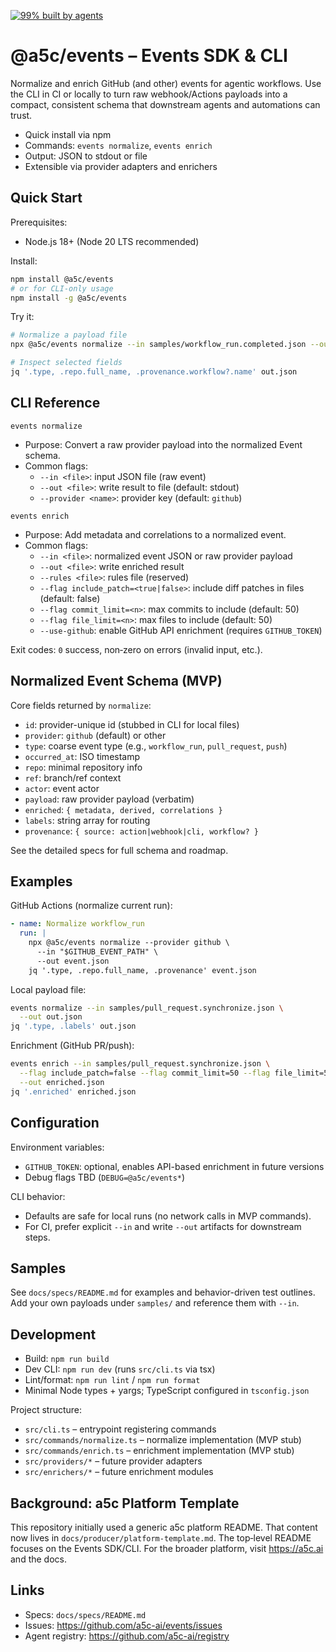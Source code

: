 [![99% built by agents](https://img.shields.io/badge/99%25-built%20by%20agents-blue.svg)](https://a5c.ai)

# @a5c/events – Events SDK & CLI

Normalize and enrich GitHub (and other) events for agentic workflows. Use the CLI in CI or locally to turn raw webhook/Actions payloads into a compact, consistent schema that downstream agents and automations can trust.

- Quick install via npm
- Commands: `events normalize`, `events enrich`
- Output: JSON to stdout or file
- Extensible via provider adapters and enrichers

## Quick Start

Prerequisites:
- Node.js 18+ (Node 20 LTS recommended)

Install:
```bash
npm install @a5c/events
# or for CLI-only usage
npm install -g @a5c/events
```

Try it:
```bash
# Normalize a payload file
npx @a5c/events normalize --in samples/workflow_run.completed.json --out out.json

# Inspect selected fields
jq '.type, .repo.full_name, .provenance.workflow?.name' out.json
```

## CLI Reference

`events normalize`
- Purpose: Convert a raw provider payload into the normalized Event schema.
- Common flags:
  - `--in <file>`: input JSON file (raw event)
  - `--out <file>`: write result to file (default: stdout)
  - `--provider <name>`: provider key (default: `github`)

`events enrich`
- Purpose: Add metadata and correlations to a normalized event.
- Common flags:
  - `--in <file>`: normalized event JSON or raw provider payload
  - `--out <file>`: write enriched result
  - `--rules <file>`: rules file (reserved)
  - `--flag include_patch=<true|false>`: include diff patches in files (default: false)
  - `--flag commit_limit=<n>`: max commits to include (default: 50)
  - `--flag file_limit=<n>`: max files to include (default: 50)
  - `--use-github`: enable GitHub API enrichment (requires `GITHUB_TOKEN`)

Exit codes: `0` success, non‑zero on errors (invalid input, etc.).

## Normalized Event Schema (MVP)

Core fields returned by `normalize`:
- `id`: provider-unique id (stubbed in CLI for local files)
- `provider`: `github` (default) or other
- `type`: coarse event type (e.g., `workflow_run`, `pull_request`, `push`)
- `occurred_at`: ISO timestamp
- `repo`: minimal repository info
- `ref`: branch/ref context
- `actor`: event actor
- `payload`: raw provider payload (verbatim)
- `enriched`: `{ metadata, derived, correlations }`
- `labels`: string array for routing
- `provenance`: `{ source: action|webhook|cli, workflow? }`

See the detailed specs for full schema and roadmap.

## Examples

GitHub Actions (normalize current run):
```yaml
- name: Normalize workflow_run
  run: |
    npx @a5c/events normalize --provider github \
      --in "$GITHUB_EVENT_PATH" \
      --out event.json
    jq '.type, .repo.full_name, .provenance' event.json
```

Local payload file:
```bash
events normalize --in samples/pull_request.synchronize.json \
  --out out.json
jq '.type, .labels' out.json
```

Enrichment (GitHub PR/push):
```bash
events enrich --in samples/pull_request.synchronize.json \
  --flag include_patch=false --flag commit_limit=50 --flag file_limit=50 \
  --out enriched.json
jq '.enriched' enriched.json
```

## Configuration

Environment variables:
- `GITHUB_TOKEN`: optional, enables API-based enrichment in future versions
- Debug flags TBD (`DEBUG=@a5c/events*`)

CLI behavior:
- Defaults are safe for local runs (no network calls in MVP commands).
- For CI, prefer explicit `--in` and write `--out` artifacts for downstream steps.

## Samples

See `docs/specs/README.md` for examples and behavior-driven test outlines. Add your own payloads under `samples/` and reference them with `--in`.

## Development

- Build: `npm run build`
- Dev CLI: `npm run dev` (runs `src/cli.ts` via tsx)
- Lint/format: `npm run lint` / `npm run format`
- Minimal Node types + yargs; TypeScript configured in `tsconfig.json`

Project structure:
- `src/cli.ts` – entrypoint registering commands
- `src/commands/normalize.ts` – normalize implementation (MVP stub)
- `src/commands/enrich.ts` – enrichment implementation (MVP stub)
- `src/providers/*` – future provider adapters
- `src/enrichers/*` – future enrichment modules

## Background: a5c Platform Template

This repository initially used a generic a5c platform README. That content now lives in `docs/producer/platform-template.md`. The top‑level README focuses on the Events SDK/CLI. For the broader platform, visit https://a5c.ai and the docs.

## Links

- Specs: `docs/specs/README.md`
- Issues: https://github.com/a5c-ai/events/issues
- Agent registry: https://github.com/a5c-ai/registry
